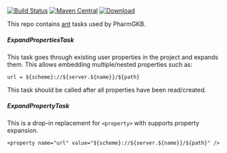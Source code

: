 [![Build Status](https://travis-ci.org/PharmGKB/pgkb-ant.svg?branch=master)](https://travis-ci.org/PharmGKB/pgkb-ant)
[![Maven Central](https://maven-badges.herokuapp.com/maven-central/org.pharmgkb/pgkb-ant/badge.svg)](https://maven-badges.herokuapp.com/maven-central/org.pharmgkb/pgkb-ant)
[ ![Download](https://api.bintray.com/packages/pharmgkb/maven/pgkb-ant/images/download.svg) ](https://bintray.com/pharmgkb/maven/pgkb-ant/_latestVersion)

This repo contains [ant](https://ant.apache.org) tasks used by PharmGKB.


##### ExpandPropertiesTask

This task goes through existing user properties in the project and expands them.  This allows embedding multiple/nested properties such as:

```
url = ${scheme}://${server.${name}}/${path}
```

This task should be called after all properties have been read/created.


##### ExpandPropertyTask

This is a drop-in replacement for `<property>` with supports property expansion.

```
<property name="url" value="${scheme}://${server.${name}}/${path}" />
```
